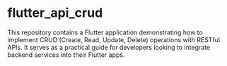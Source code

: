 # flutter_api_crud
This repository contains a Flutter application demonstrating how to implement CRUD (Create, Read, Update, Delete) operations with RESTful APIs. It serves as a practical guide for developers looking to integrate backend services into their Flutter apps.
